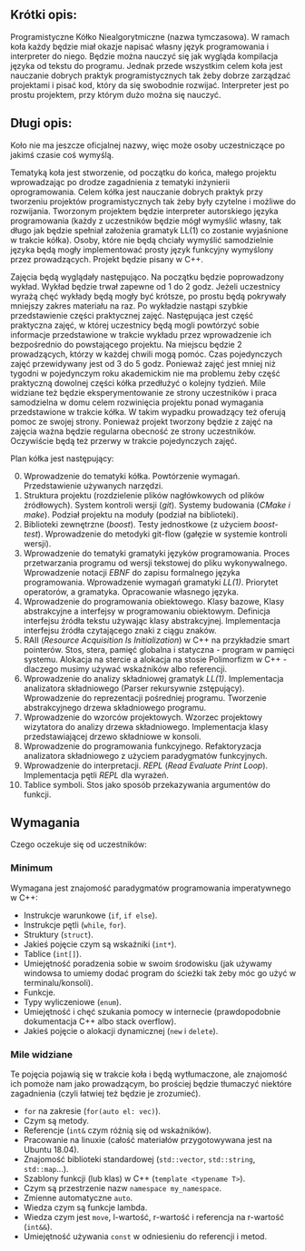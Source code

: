 ## Krótki opis:

Programistyczne Kółko Niealgorytmiczne (nazwa tymczasowa).
W ramach koła każdy będzie miał okazje
napisać własny język programowania i interpreter do niego. Będzie można 
nauczyć się jak wygląda kompilacja języka od tekstu do programu.
Jednak przede wszystkim celem koła jest nauczanie dobrych praktyk
programistycznych tak żeby dobrze zarządzać projektami i pisać
kod, który da się swobodnie rozwijać. Interpreter jest po prostu
projektem, przy którym dużo można się nauczyć.

## Długi opis:

Koło nie ma jeszcze oficjalnej nazwy, więc może osoby uczestniczące po jakimś czasie coś wymyślą.

Tematyką koła jest stworzenie, od początku do końca, małego projektu wprowadzając po drodze
zagadnienia z tematyki inżynierii oprogramowania. Celem kółka jest nauczanie dobrych
praktyk przy tworzeniu projektów programistycznych tak żeby były czytelne i możliwe do rozwijania. 
Tworzonym projektem będzie interpreter autorskiego języka programowania (każdy z uczestników
będzie mógł wymyślić własny, tak długo jak będzie spełniał założenia gramatyk LL(1) co zostanie
wyjaśnione w trakcie kółka). Osoby, które nie będą chciały wymyślić samodzielnie 
języka będą mogły implementować prosty język funkcyjny wymyślony przez prowadzących.
Projekt będzie pisany w C++. 

Zajęcia będą wyglądały następująco. Na początku będzie poprowadzony wykład.
Wykład będzie trwał zapewne od 1 do 2 godz. Jeżeli uczestnicy wyrażą chęć
wykłady będą mogły być krótsze, po prostu będą pokrywały mniejszy zakres materiału
na raz. Po wykładzie nastąpi szybkie przedstawienie części praktycznej zajęć.
Następująca jest część praktyczna zajęć, w której uczestnicy będą mogli powtórzyć
sobie informacje przedstawione w trakcie wykładu przez wprowadzenie ich bezpośrednio
do powstającego projektu. Na miejscu będzie 2 prowadzących, którzy w każdej chwili
mogą pomóc. Czas pojedynczych zajęć przewidywany jest od 3 do 5 godz.
Ponieważ zajęć jest mniej niż tygodni w pojedynczym roku akademickim nie ma problemu
żeby część praktyczną dowolnej części kółka przedłużyć o kolejny tydzień.
Mile widziane też będzie eksperymentowanie ze strony uczestników i praca samodzielna 
w domu celem rozwinięcia projektu ponad wymagania przedstawione w trakcie kółka.
W takim wypadku prowadzący też oferują pomoc ze swojej strony.
Ponieważ projekt tworzony będzie z zajęć na zajęcia ważna będzie regularna
obecność ze strony uczestników.
Oczywiście będą też przerwy w trakcie pojedynczych zajęć. 

Plan kółka jest następujący:

0.  Wprowadzenie do tematyki kółka.
    Powtórzenie wymagań. 
    Przedstawienie używanych narzędzi.  
1.  Struktura projektu (rozdzielenie plików nagłówkowych od plików źródłowych). 
    System kontroli wersji (*git*). 
    Systemy budowania (*CMake i make*). 
    Podział projektu na moduły (podział na biblioteki).
2.  Biblioteki zewnętrzne (*boost*).
    Testy jednostkowe (z użyciem *boost-test*).
    Wprowadzenie do metodyki git-flow (gałęzie w systemie kontroli wersji).
3.  Wprowadzenie do tematyki gramatyki języków programowania.
    Proces przetwarzania programu od wersji tekstowej do pliku wykonywalnego.
    Wprowadzenie notacji *EBNF* do zapisu formalnego języka programowania.
    Wprowadzenie wymagań gramatyki *LL(1)*.
    Priorytet operatorów, a gramatyka.
    Opracowanie własnego języka.
4.  Wprowadzenie do programowania obiektowego.
    Klasy bazowe, Klasy abstrakcyjne a interfejsy w programowaniu obiektowym.
    Definicja interfejsu źródła tekstu używając klasy abstrakcyjnej.
    Implementacja interfejsu źródła czytającego znaki z ciągu znaków.
5.  RAII (*Resource Acquisition Is Initialization*) w C++ na przykładzie smart pointerów.
    Stos, stera, pamięć globalna i statyczna - program w pamięci systemu.
    Alokacja na stercie a alokacja na stosie
    Polimorfizm w C++ - dlaczego musimy używać wskaźników albo referencji.
6.  Wprowadzenie do analizy składniowej gramatyk *LL(1)*.
    Implementacja analizatora składniowego (Parser rekursywnie zstępujący).
    Wprowadzenie do reprezentacji pośredniej programu.
    Tworzenie abstrakcyjnego drzewa składniowego programu.
7.  Wprowadzenie do wzorców projektowych.
    Wzorzec projektowy wizytatora do analizy drzewa składniowego.
    Implementacja klasy przedstawiającej drzewo składniowe w konsoli.
8.  Wprowadzenie do programowania funkcyjnego.
    Refaktoryzacja analizatora składniowego z użyciem paradygmatów funkcyjnych.
9.  Wprowadzenie do interpretacji.
    *REPL* (*Read Evaluate Print Loop*).
    Implementacja pętli *REPL* dla wyrażeń.
10. Tablice symboli.
    Stos jako sposób przekazywania argumentów do funkcji.

## Wymagania

Czego oczekuje się od uczestników:

### Minimum

Wymagana jest znajomość paradygmatów programowania imperatywnego w C++:

* Instrukcje warunkowe (`if`, `if else`).
* Instrukcje pętli (`while`, `for`).
* Struktury (`struct`).
* Jakieś pojęcie czym są wskaźniki (`int*`).
* Tablice (`int[]`).
* Umiejętność poradzenia sobie w swoim środowisku (jak używamy windowsa to umiemy
dodać program do ścieżki tak żeby móc go użyć w terminalu/konsoli).
* Funkcje.
* Typy wyliczeniowe (`enum`).
* Umiejętność i chęć szukania pomocy w internecie 
(prawdopodobnie dokumentacja C++ albo stack overflow).
* Jakieś pojęcie o alokacji dynamicznej (`new` i `delete`).

### Mile widziane

Te pojęcia pojawią się w trakcie koła i będą wytłumaczone, ale
znajomość ich pomoże nam jako prowadzącym, bo prościej będzie
tłumaczyć niektóre zagadnienia (czyli łatwiej też będzie je
zrozumieć).

* `for` na zakresie (`for(auto el: vec)`).
* Czym są metody.
* Referencje (`int&` czym różnią się od wskaźników).
* Pracowanie na linuxie (całość materiałów przygotowywana jest na Ubuntu 18.04).
* Znajomość biblioteki standardowej (`std::vector`, `std::string`, `std::map`...).
* Szablony funkcji (lub klas) w C++ (`template <typename T>`).
* Czym są przestrzenie nazw `namespace my_namespace`.
* Zmienne automatyczne `auto`.
* Wiedza czym są funkcje lambda.
* Wiedza czym jest `move`, l-wartość, r-wartość i referencja na r-wartość (`int&&`).
* Umiejętność używania `const` w odniesieniu do referencji i metod.
